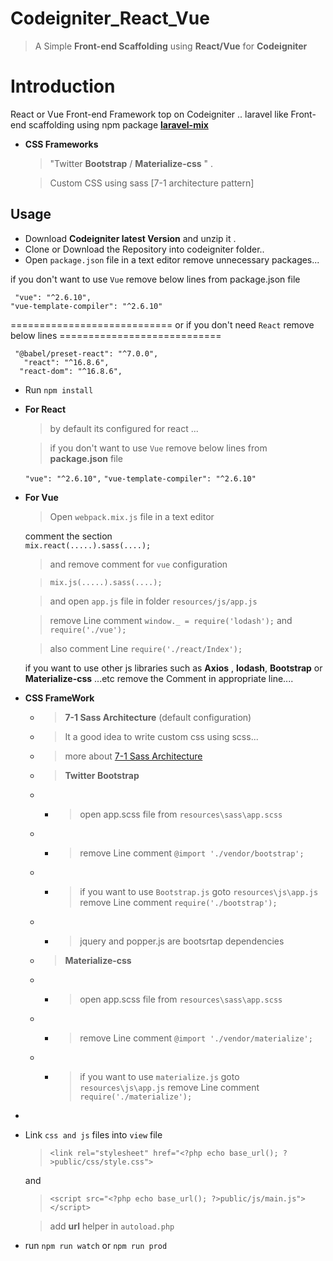 # Codeigniter_React_Vue

> A Simple  **Front-end Scaffolding** using  **React/Vue** for       **Codeigniter**
>

# Introduction

React or Vue Front-end Framework top on Codeigniter  ..
laravel like Front-end scaffolding using npm package **[laravel-mix](https://github.com/JeffreyWay/laravel-mix)** 

- **CSS Frameworks**


	> "Twitter **Bootstrap** / **Materialize-css** " .
	
   >Custom CSS using sass [7-1 architecture pattern]

## Usage

- Download   **Codeigniter latest Version** and unzip it .
- Clone or Download the Repository into  codeigniter folder..
- Open `package.json` file in a text editor remove unnecessary packages...


if you don't want to use `Vue` remove  below lines from package.json file

     "vue": "^2.6.10",
    "vue-template-compiler": "^2.6.10"
============================
    or if you don't need `React` remove below lines
    ============================
   

     "@babel/preset-react": "^7.0.0",
       "react": "^16.8.6",
      "react-dom": "^16.8.6",

 - Run `npm install`  
 -  **For  React**
	 >by default its configured for  react ... 
	 
	 >if you don't want to use `Vue` remove  below lines from **package.json** file
	 
	`"vue": "^2.6.10",`
	`"vue-template-compiler": "^2.6.10"`

- **For Vue**  
	> Open `webpack.mix.js` file in a text editor
   
   comment the section  
   `mix.react(.....).sass(....);`
   
	>and  remove comment for `vue` configuration 
   
	 >`mix.js(.....).sass(....);`

    
	 >and open `app.js` file in folder  `resources/js/app.js`
 
	 >remove Line comment  `window._ = require('lodash');` and `require('./vue');`
	 
 	>also comment Line `require('./react/Index');`

	if you want to use other js libraries such as **Axios** , **lodash**, **Bootstrap** or **Materialize-css** ...etc
	remove the Comment in appropriate line....

- **CSS FrameWork**  
	- >**7-1 Sass Architecture** (default configuration)
	- > It a good idea to write custom css using scss... 
	- >more about [7-1 Sass Architecture](https://sass-guidelin.es/)
	- >**Twitter Bootstrap**  
	- - > open app.scss file from `resources\sass\app.scss`
	- - > remove Line comment  `@import './vendor/bootstrap';`
	- - > if you want to use  `Bootstrap.js`  goto `resources\js\app.js` remove Line comment `require('./bootstrap');`
	 - - > jquery and popper.js are bootsrtap dependencies
		

	- >**Materialize-css** 
	- - > open app.scss file from `resources\sass\app.scss`
	- - > remove Line comment  `@import './vendor/materialize';`
	- - > if you want to use  `materialize.js`  goto `resources\js\app.js` remove Line comment `require('./materialize');`
- 

- Link `css and js` files into `view` file
	
	>`<link rel="stylesheet" href="<?php echo base_url(); ?>public/css/style.css">`
	
	and 
	
	>`<script src="<?php echo base_url(); ?>public/js/main.js"></script>`
	
	>add **url** helper in  `autoload.php `   

- run  `npm run watch` or `npm run prod` 
